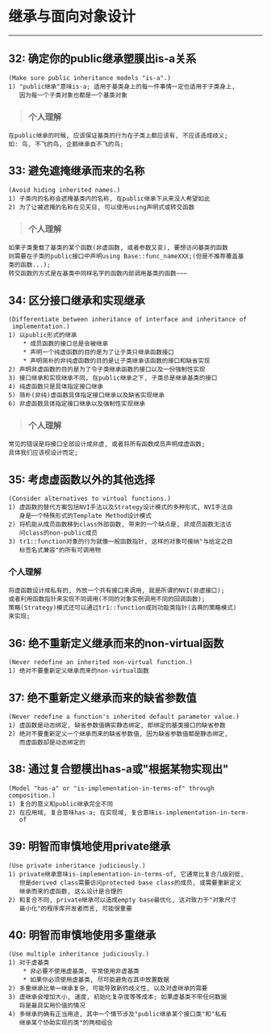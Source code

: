 # **继承与面向对象设计** #
***



## **32: 确定你的public继承塑膜出is-a关系** ##
    (Make sure public inheritance models "is-a".)
    1) "public继承"意味is-a; 适用于基类身上的每一件事情一定也适用于子类身上,
       因为每一个子类对象也都是一个基类对象
> ### **个人理解**
    在public继承的时候, 应该保证基类的行为在子类上都应该有, 不应该造成歧义;
    如: 鸟, 不飞的鸟, 企鹅继承自不飞的鸟;



## **33: 避免遮掩继承而来的名称** ##
    (Avoid hiding inherited names.)
    1) 子类内的名称会遮掩基类内的名称, 在public继承下从来没人希望如此
    2) 为了让被遮掩的名称在见天日, 可以使用using声明式或转交函数
> ### **个人理解**
    如果子类重载了基类的某个函数(非虚函数, 或者参数又变), 要想访问基类的函数
    则需要在子类的public接口中声明using Base::func_nameXXX;(但是不推荐覆盖基
    类的函数...);
    转交函数的方式是在基类中同样名字的函数内部调用基类的函数~~~


## **34: 区分接口继承和实现继承** ##
    (Differentiate between inheritance of interface and inheritance of 
     implementation.)
    1) 以public形式的继承
        * 成员函数的接口总是会被继承
        * 声明一个纯虚函数的目的是为了让子类只继承函数接口
        * 声明简朴的非纯虚函数的目的是让子类继承该函数的接口和缺省实现
    2) 声明非虚函数的目的是为了令子类继承函数的接口以及一份强制性实现
    3) 接口继承和实现继承不同, 在public继承之下, 子类总是继承基类的接口
    4) 纯虚函数只是具体指定接口继承
    5) 简朴(非纯)虚函数具体指定接口继承以及缺省实现继承
    6) 非虚函数具体指定接口继承以及强制性实现继承
> ### **个人理解**
    常见的错误是将接口全部设计成非虚, 或者将所有函数成员声明成虚函数;
    具体我们应该视设计而定;



## **35: 考虑虚函数以外的其他选择** ##
    (Consider alternatives to virtual functions.)
    1) 虚函数的替代方案包括NVI手法以及Strategy设计模式的多种形式, NVI手法自
       身是一个特殊形式的Template Method设计模式
    2) 将机能从成员函数移到class外部函数, 带来的一个缺点是, 非成员函数无法访
       问class的non-public成员
    3) tr1::function对象的行为就像一般函数指针, 这样的对象可接纳"与给定之目
       标签名式兼容"的所有可调用物
### **个人理解**
    将虚函数设计成私有的, 外放一个共有接口来调用, 就是所谓的NVI(非虚接口);
    或者利用函数指针来实现不同调用(不同的对象实例调用不同的回调函数);
    策略(Strategy)模式还可以通过tr1::function或则功能类指针(古典的策略模式)
    来实现;



## **36: 绝不重新定义继承而来的non-virtual函数** ##
    (Never redefine an inherited non-virtual function.)
    1) 绝对不要重新定义继承而来的non-virtual函数



## **37: 绝不重新定义继承而来的缺省参数值** ##
    (Never redefine a function's inherited default parameter value.)
    1) 虚函数是动态绑定, 缺省参数值确实静态绑定, 即绑定的基类接口的缺省参数
    2) 绝对不要重新定义一个继承而来的缺省参数值, 因为缺省参数值都是静态绑定,
       而虚函数却是动态绑定的



## **38: 通过复合塑模出has-a或"根据某物实现出"** ##
    (Model "has-a" or "is-implementation-in-terms-of" through composition.)
    1) 复合的意义和public继承完全不同
    2) 在应用域, 复合意味has-a; 在实现域, 复合意味is-implementation-in-term-
       of



## **39: 明智而审慎地使用private继承** ##
    (Use private inheritance judiciously.)
    1) private继承意味is-implementation-in-terms-of, 它通常比复合几级别低, 
       但是derived class需要访问protected base class的成员, 或需要重新定义
       继承而来的虚函数, 这么设计是合理的
    2) 和复合不同, private继承可以造成empty base最优化, 这对致力于"对象尺寸
       最小化"的程序库开发者而言, 可能很重要



## **40: 明智而审慎地使用多重继承** ##
    (Use multiple inheritance judiciously.)
    1) 对于虚基类
        * 非必要不使用虚基类, 平常使用非虚基类
        * 如果你必须使用虚基类, 尽可能避免在其中放置数据
    2) 多重继承比单一继承复杂, 可能导致新的歧义性, 以及对虚继承的需要
    3) 虚继承会增加大小, 速度, 初始化复杂度等等成本; 如果虚基类不带任何数据
       将是最具实用价值的情况
    4) 多继承的确有正当用途, 其中一个情节涉及"public继承某个接口类"和"私有
       继承某个协助实现的类"的两相组合
